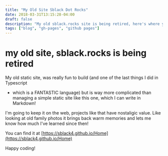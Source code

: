 ```yaml
---
title: "My Old Site Sblack Dot Rocks"
date: 2018-03-31T13:15:28-04:00
draft: false
description: "My old sblack.rocks site is being retired, here's where you can find it"
tags: ["blog", "gh-pages", "github pages"]
---
```


# my old site, sblack.rocks is being retired
My old static site, was really fun to build (and one of the last things I did in Typescript 
- which is a FANTASTIC language) but is way more complicated than managing a simple static site like 
this one, which I can write in Markdown!  

I'm going to keep it on the web, projects like that have nostaligic value. Like looking 
at old family photos it brings back warm memories and lets me know how much I've learned 
since then!

You can find it at [https://sblack4.github.io/Home](https://sblack4.github.io/Home) 

Happy coding!